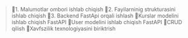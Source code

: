 > :black_square_button:1. Malumotlar ombori ishlab chiqish
> :black_square_button:2. Fayilarninig strukturasini ishlab chiqish
> :black_square_button:3. Backend FastApi orqali ishlash 
        :black_square_button:Kurslar modelini ishlab chiqish FastAPI
        :black_square_button:User modelini ishlab chiqish FastAPI
        :black_square_button:CRUD qilish
        :black_square_button:Xavfszilik texnologiyasini biriktrish
